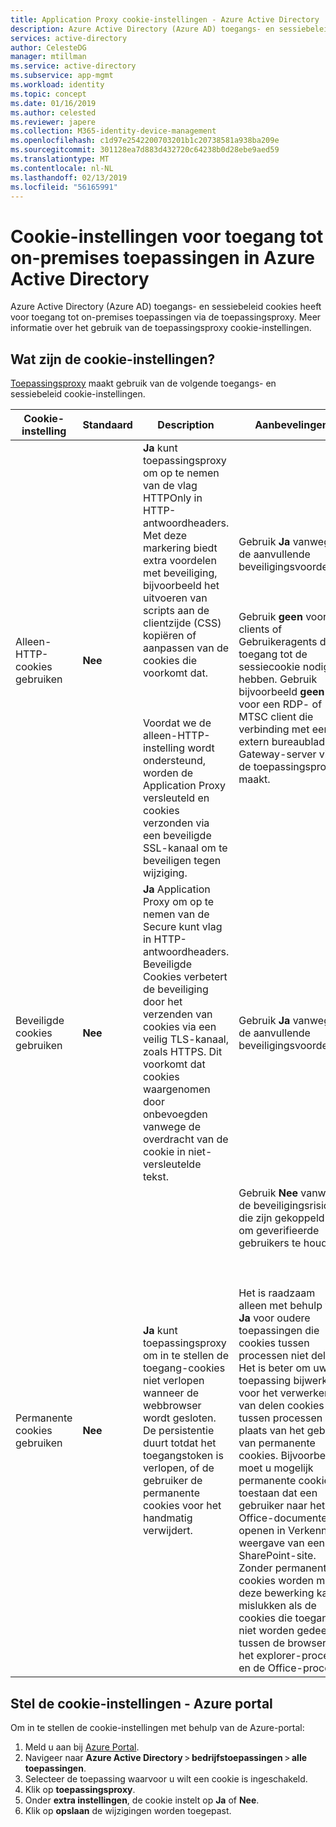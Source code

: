 ```yaml
---
title: Application Proxy cookie-instellingen - Azure Active Directory | Microsoft Docs
description: Azure Active Directory (Azure AD) toegangs- en sessiebeleid cookies heeft voor toegang tot on-premises toepassingen via de toepassingsproxy. In dit artikel vindt u informatie over het gebruik en de cookie-instellingen configureren.
services: active-directory
author: CelesteDG
manager: mtillman
ms.service: active-directory
ms.subservice: app-mgmt
ms.workload: identity
ms.topic: concept
ms.date: 01/16/2019
ms.author: celested
ms.reviewer: japere
ms.collection: M365-identity-device-management
ms.openlocfilehash: c1d97e2542200703201b1c20738581a938ba209e
ms.sourcegitcommit: 301128ea7d883d432720c64238b0d28ebe9aed59
ms.translationtype: MT
ms.contentlocale: nl-NL
ms.lasthandoff: 02/13/2019
ms.locfileid: "56165991"
---
```

# <a name="cookie-settings-for-accessing-on-premises-applications-in-azure-active-directory"></a>Cookie-instellingen voor toegang tot on-premises toepassingen in Azure Active Directory

Azure Active Directory (Azure AD) toegangs- en sessiebeleid cookies heeft voor toegang tot on-premises toepassingen via de toepassingsproxy. Meer informatie over het gebruik van de toepassingsproxy cookie-instellingen. 

## <a name="what-are-the-cookie-settings"></a>Wat zijn de cookie-instellingen?

[Toepassingsproxy](application-proxy.md) maakt gebruik van de volgende toegangs- en sessiebeleid cookie-instellingen.

| Cookie-instelling | Standaard | Description | Aanbevelingen |
| -------------- | ------- | ----------- | --------------- |
| Alleen-HTTP-cookies gebruiken | **Nee** | **Ja** kunt toepassingsproxy om op te nemen van de vlag HTTPOnly in HTTP-antwoordheaders. Met deze markering biedt extra voordelen met beveiliging, bijvoorbeeld het uitvoeren van scripts aan de clientzijde (CSS) kopiëren of aanpassen van de cookies die voorkomt dat.<br></br><br></br>Voordat we de alleen-HTTP-instelling wordt ondersteund, worden de Application Proxy versleuteld en cookies verzonden via een beveiligde SSL-kanaal om te beveiligen tegen wijziging. | Gebruik **Ja** vanwege de aanvullende beveiligingsvoordelen.<br></br><br></br>Gebruik **geen** voor clients of Gebruikeragents die toegang tot de sessiecookie nodig hebben. Gebruik bijvoorbeeld **geen** voor een RDP- of MTSC client die verbinding met een extern bureaublad-Gateway-server via de toepassingsproxy maakt.|
| Beveiligde cookies gebruiken | **Nee** | **Ja** Application Proxy om op te nemen van de Secure kunt vlag in HTTP-antwoordheaders. Beveiligde Cookies verbetert de beveiliging door het verzenden van cookies via een veilig TLS-kanaal, zoals HTTPS. Dit voorkomt dat cookies waargenomen door onbevoegden vanwege de overdracht van de cookie in niet-versleutelde tekst. | Gebruik **Ja** vanwege de aanvullende beveiligingsvoordelen.|
| Permanente cookies gebruiken | **Nee** | **Ja** kunt toepassingsproxy om in te stellen de toegang-cookies niet verlopen wanneer de webbrowser wordt gesloten. De persistentie duurt totdat het toegangstoken is verlopen, of de gebruiker de permanente cookies voor het handmatig verwijdert. | Gebruik **Nee** vanwege de beveiligingsrisico's die zijn gekoppeld aan om geverifieerde gebruikers te houden.<br></br><br></br>Het is raadzaam alleen met behulp van **Ja** voor oudere toepassingen die cookies tussen processen niet delen. Het is beter om uw toepassing bijwerken voor het verwerken van delen cookies tussen processen in plaats van het gebruik van permanente cookies. Bijvoorbeeld, moet u mogelijk permanente cookies toestaan dat een gebruiker naar het Office-documenten openen in Verkenner-weergave van een SharePoint-site. Zonder permanente cookies worden met deze bewerking kan mislukken als de cookies die toegang niet worden gedeeld tussen de browser, het explorer-proces en de Office-proces. |

## <a name="set-the-cookie-settings---azure-portal"></a>Stel de cookie-instellingen - Azure portal
Om in te stellen de cookie-instellingen met behulp van de Azure-portal:

1. Meld u aan bij [Azure Portal](https://portal.azure.com). 
2. Navigeer naar **Azure Active Directory** > **bedrijfstoepassingen** > **alle toepassingen**.
3. Selecteer de toepassing waarvoor u wilt een cookie is ingeschakeld.
4. Klik op **toepassingsproxy**.
5. Onder **extra instellingen**, de cookie instelt op **Ja** of **Nee**.
6. Klik op **opslaan** de wijzigingen worden toegepast. 

<!---

## View current cookie settings - PowerShell

To see the current cookie settings for the application, use this PowerShell command:  

```PowerShell
Get-AzureADApplicationProxyApplication -ObjectId <ObjectId> | fl * 
```

## Set cookie settings - PowerShell

In the following PowerShell commands, ```<ObjectId>``` is the ObjectId of the application. 

**Http-Only Cookie** 

```PowerShell
Set-AzureADApplicationProxyApplication -ObjectId <ObjectId> -IsHttpOnlyCookieEnabled $true 
Set-AzureADApplicationProxyApplication -ObjectId <ObjectId> -IsHttpOnlyCookieEnabled $false 
```

**Secure Cookie**

```PowerShell
Set-AzureADApplicationProxyApplication -ObjectId <ObjectId> -IsSecureCookieEnabled $true 
Set-AzureADApplicationProxyApplication -ObjectId <ObjectId> -IsSecureCookieEnabled $false 
```

**Persistent Cookies**

```PowerShell
Set-AzureADApplicationProxyApplication -ObjectId <ObjectId> -IsPersistentCookieEnabled $true 
Set-AzureADApplicationProxyApplication -ObjectId <ObjectId> -IsPersistentCookieEnabled $false 
```

-->
